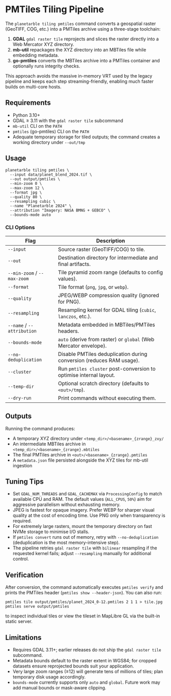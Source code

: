 # PMTiles Tiling Pipeline

The `planetarble tiling pmtiles` command converts a geospatial raster (GeoTIFF, COG, etc.) into a PMTiles archive using a three-stage toolchain:

1. **GDAL** `gdal raster tile` reprojects and slices the raster directly into a Web Mercator XYZ directory.
2. **mb-util** repackages the XYZ directory into an MBTiles file while embedding metadata.
3. **go-pmtiles** converts the MBTiles archive into a PMTiles container and optionally runs integrity checks.

This approach avoids the massive in-memory VRT used by the legacy pipeline and keeps each step streaming-friendly, enabling much faster builds on multi-core hosts.

## Requirements

- Python 3.10+
- GDAL ≥ 3.11 with the `gdal raster tile` subcommand
- `mb-util` CLI on the `PATH`
- `pmtiles` (go-pmtiles) CLI on the `PATH`
- Adequate temporary storage for tiled outputs; the command creates a working directory under `--out/tmp`

## Usage

```shell
planetarble tiling pmtiles \
  --input data/planet_blend_2024.tif \
  --out output/pmtiles \
  --min-zoom 0 \
  --max-zoom 12 \
  --format jpg \
  --quality 80 \
  --resampling cubic \
  --name "Planetarble 2024" \
  --attribution "Imagery: NASA BMNG + GEBCO" \
  --bounds-mode auto
```

### CLI Options

| Flag | Description |
|------|-------------|
| `--input` | Source raster (GeoTIFF/COG) to tile. |
| `--out` | Destination directory for intermediate and final artifacts. |
| `--min-zoom` / `--max-zoom` | Tile pyramid zoom range (defaults to config values). |
| `--format` | Tile format (`png`, `jpg`, or `webp`). |
| `--quality` | JPEG/WEBP compression quality (ignored for PNG). |
| `--resampling` | Resampling kernel for GDAL tiling (`cubic`, `lanczos`, etc.). |
| `--name` / `--attribution` | Metadata embedded in MBTiles/PMTiles headers. |
| `--bounds-mode` | `auto` (derive from raster) or `global` (Web Mercator envelope). |
| `--no-deduplication` | Disable PMTiles deduplication during conversion (reduces RAM usage). |
| `--cluster` | Run `pmtiles cluster` post-conversion to optimise internal layout. |
| `--temp-dir` | Optional scratch directory (defaults to `<out>/tmp`). |
| `--dry-run` | Print commands without executing them. |

## Outputs

Running the command produces:

- A temporary XYZ directory under `<temp_dir>/<basename>_{zrange}_zxy/`
- An intermediate MBTiles archive in `<temp_dir>/<basename>_{zrange}.mbtiles`
- The final PMTiles archive in `<out>/<basename>_{zrange}.pmtiles`
- A `metadata.json` file persisted alongside the XYZ tiles for mb-util ingestion

## Tuning Tips

- Set `GDAL_NUM_THREADS` and `GDAL_CACHEMAX` via `ProcessingConfig` to match available CPU and RAM. The default values (`ALL_CPUS`, `50%`) aim for aggressive parallelism without exhausting memory.
- JPEG is fastest for opaque imagery. Prefer WEBP for sharper visual quality at the cost of encoding time. Use PNG only when transparency is required.
- For extremely large rasters, mount the temporary directory on fast NVMe storage to minimise I/O stalls.
- If `pmtiles convert` runs out of memory, retry with `--no-deduplication` (deduplication is the most memory-intensive step).
- The pipeline retries `gdal raster tile` with `bilinear` resampling if the requested kernel fails; adjust `--resampling` manually for additional control.

## Verification

After conversion, the command automatically executes `pmtiles verify` and prints the PMTiles header (`pmtiles show --header-json`). You can also run:

```shell
pmtiles tile output/pmtiles/planet_2024_0-12.pmtiles 2 1 1 > tile.jpg
pmtiles serve output/pmtiles
```

to inspect individual tiles or view the tileset in MapLibre GL via the built-in static server.

## Limitations

- Requires GDAL 3.11+; earlier releases do not ship the `gdal raster tile` subcommand.
- Metadata bounds default to the raster extent in WGS84; for cropped datasets ensure reprojected bounds suit your application.
- Very large zoom ranges (≥12) will generate tens of millions of tiles; plan temporary disk usage accordingly.
- `bounds-mode` currently supports only `auto` and `global`. Future work may add manual bounds or mask-aware clipping.
